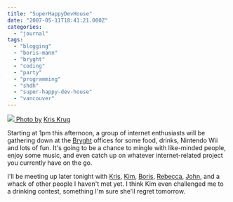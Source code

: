 ```yaml
---
title: "SuperHappyDevHouse"
date: "2007-05-11T18:41:21.000Z"
categories: 
  - "journal"
tags: 
  - "blogging"
  - "boris-mann"
  - "bryght"
  - "coding"
  - "party"
  - "programming"
  - "shdh"
  - "super-happy-dev-house"
  - "vancouver"
---
```


 [![](http://farm1.static.flickr.com/197/490198495_e69036b5bb.jpg?v=0) Photo by](http://www.flickr.com/photos/kk/490198495/) [Kris Krug](http://www.flickr.com/photos/kk)

Starting at 1pm this afternoon, a group of internet enthusiasts will be gathering down at the [Bryght](http://www.bryght.com) offices for some food, drinks, Nintendo Wii and lots of fun. It's going to be a chance to mingle with like-minded people, enjoy some music, and even catch up on whatever internet-related project you currently have on the go.

I'll be meeting up later tonight with [Kris](http://www.kriskrug.com), [Kim](http://www.discollection.ca), [Boris](http://www.bmannconsulting.com), [Rebecca](http://www.miss604.com), [John](http://www.audihertz.net/blog/), and a whack of other people I haven't met yet. I think Kim even challenged me to a drinking contest, something I'm sure she'll regret tomorrow.

